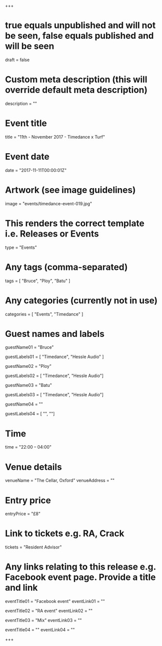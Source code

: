 +++

# true equals unpublished and will not be seen, false equals published and will be seen
draft = false

# Custom meta description (this will override default meta description)
description = ""

# Event title
title = "11th - November 2017 - Timedance x Turf"

# Event date
date = "2017-11-11T00:00:01Z"

# Artwork (see image guidelines)
image = "events/timedance-event-019.jpg"

# This renders the correct template i.e. Releases or Events
type = "Events"

# Any tags (comma-separated)
tags = [ 
	"Bruce",
	"Ploy",
	"Batu"
]

# Any categories (currently not in use)
categories = [
  "Events",
  "Timedance"
]

# Guest names and labels
guestName01 = "Bruce"

guestLabels01 = [
	"Timedance",
	"Hessle Audio"
]

guestName02 = "Ploy"

guestLabels02 = [
	"Timedance",
	"Hessle Audio"]

guestName03 = "Batu"

guestLabels03 = [
	"Timedance",
	"Hessle Audio"]

guestName04 = ""

guestLabels04 = [
	"",
	""]

# Time
time = "22:00 – 04:00"

# Venue details
venueName = "The Cellar, Oxford"
venueAddress = ""

# Entry price
entryPrice = "£8"

# Link to tickets e.g. RA, Crack 
tickets = "Resident Advisor"

# Any links relating to this release e.g. Facebook event page. Provide a title and link
eventTitle01 = "Facebook event"
eventLink01 = ""

eventTitle02 = "RA event"
eventLink02 = ""

eventTitle03 = "Mix"
eventLink03 = ""

eventTitle04 = ""
eventLink04 = ""


+++
